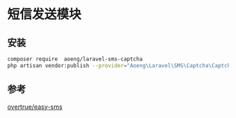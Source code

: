 短信发送模块
======



## 安装
```bash
composer require  aoeng/laravel-sms-captcha
php artisan vendor:publish --provider="Aoeng\Laravel\SMS\Captcha\CaptchaServiceProvider"
```

## 参考

[overtrue/easy-sms](https://github.com/overtrue/easy-sms)
